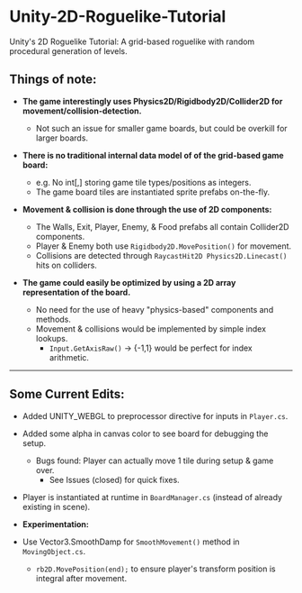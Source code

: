 # Unity-2D-Roguelike-Tutorial
Unity's 2D Roguelike Tutorial: A grid-based roguelike with random procedural generation of levels. 


## Things of note:

* **The game interestingly uses Physics2D/Rigidbody2D/Collider2D for movement/collision-detection.**
	* Not such an issue for smaller game boards, but could be overkill for larger boards.

* **There is no traditional internal data model of of the grid-based game board:**
	* e.g. No int[,] storing game tile types/positions as integers.
	* The game board tiles are instantiated sprite prefabs on-the-fly.

* **Movement & collision is done through the use of 2D components:**
	* The Walls, Exit, Player, Enemy, & Food prefabs all contain Collider2D components.
	* Player & Enemy both use `Rigidbody2D.MovePosition()` for movement.
	* Collisions are detected through `RaycastHit2D Physics2D.Linecast()` hits on colliders.

* **The game could easily be optimized by using a 2D array representation of the board.**
	* No need for the use of heavy "physics-based" components and methods.
	* Movement & collisions would be implemented by simple index lookups.
		* `Input.GetAxisRaw()` -> {-1,1} would be perfect for index arithmetic.

-----------------------
## Some Current Edits:

* Added UNITY_WEBGL to preprocessor directive for inputs in `Player.cs`.

* Added some alpha in canvas color to see board for debugging the setup.
	* Bugs found: Player can actually move 1 tile during setup & game over.
		* See Issues (closed) for quick fixes.

* Player is instantiated at runtime in `BoardManager.cs` (instead of already existing in scene).

* **Experimentation:**

* Use Vector3.SmoothDamp for `SmoothMovement()` method in `MovingObject.cs`.
	* `rb2D.MovePosition(end);` to ensure player's transform position is integral after movement.

